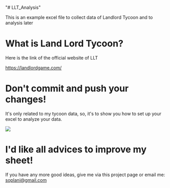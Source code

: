 "# LLT_Analysis" 

This  is an example excel file to collect data of Landlord Tycoon and to analysis later

# What is Land Lord Tycoon?

Here is the link of the official website of LLT

https://landlordgame.com/

# Don't commit and push your changes!

It's only related to my tycoon data, so, it's to show you how to set up your excel to analyze your data.

![](https://images-wixmp-ed30a86b8c4ca887773594c2.wixmp.com/f/8a4dbae1-4e4f-41f8-a9b5-2f7973939ec5/ddajzsm-cfc4820c-2058-4807-821e-9cc28ce231a2.png?token=eyJ0eXAiOiJKV1QiLCJhbGciOiJIUzI1NiJ9.eyJzdWIiOiJ1cm46YXBwOjdlMGQxODg5ODIyNjQzNzNhNWYwZDQxNWVhMGQyNmUwIiwiaXNzIjoidXJuOmFwcDo3ZTBkMTg4OTgyMjY0MzczYTVmMGQ0MTVlYTBkMjZlMCIsIm9iaiI6W1t7InBhdGgiOiJcL2ZcLzhhNGRiYWUxLTRlNGYtNDFmOC1hOWI1LTJmNzk3MzkzOWVjNVwvZGRhanpzbS1jZmM0ODIwYy0yMDU4LTQ4MDctODIxZS05Y2MyOGNlMjMxYTIucG5nIn1dXSwiYXVkIjpbInVybjpzZXJ2aWNlOmZpbGUuZG93bmxvYWQiXX0.4b32OpzXubNyFaFaa5hgp64Nmy3RZDTgYoRewa6zni0)



# I'd like all advices to improve my sheet!

If you have any more good ideas, give me via this project page or email me: soplani@gmail.com




